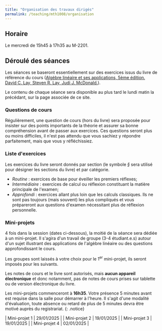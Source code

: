 ```yaml
---
title: "Organisation des travaux dirigés"
permalink: /teaching/mth1008/organisation
---
```


## Horaire

Le mercredi de 15h45 à 17h35 au M-2201.

## Déroulé des séances

Les séances se baseront essentiellement sur des exercices issus du livre de référence du cours ([Algèbre linéaire et ses applications, 5ème édition. David C. Lay, Steven R. Lay, Judi J. McDonald.](https://www.erpi.com/en/bundle-algebre-lineaire-lay-lay-20771-9782761376525.html)).

Le contenu de chaque séance sera disponible au plus tard le lundi matin la précédant, sur la page associée de ce site.

### Questions de cours

Régulièrement, une question de cours (hors du livre) sera proposée pour insister sur des points importants de la théorie et assurer sa bonne compréhension avant de passer aux exercices. Ces questions seront plus ou moins difficiles, il n'est pas attendu que vous sachiez y répondre parfaitement, mais que vous y réfléchissiez.

### Liste d'exercices

Les exercices du livre seront donnés par section (le symbole *§* sera utilisé pour désigner les sections du livre) et par catégorie.
- *Routine* : exercices de base pour éveiller les premiers réflexes;
- *Intermédiaire* : exercices de calcul ou réflexion constituant la matière principale de l'examen;
- *Approfondi* : exercices allant plus loin que les calculs classiques. Ils ne sont pas toujours (mais souvent) les plus compliqués et vous prépareront aux questions d'examen nécessitant plus de réflexion personnelle.

### Mini-projets

4 fois dans la session (dates ci-dessous), la moitié de la séance sera dédiée à un mini-projet. Il s'agira d'un travail de groupe (3-4 étudiant.e.s) autour d'un sujet illustrant des applications de l'algèbre linéaire ou des questions approfondissant le cours.

Les groupes sont laissés à votre choix pour le 1<sup>er</sup> mini-projet, ils seront imposés pour les suivants.

Les notes de cours et le livre sont autorisés, mais **aucun appareil électronique** et donc notamment, pas de notes de cours prises sur tablette ou de version électronique du livre.

Les mini-projets commenceront à **16h35**. Votre présence 5 minutes avant est requise dans la salle pour démarrer à l'heure. Il s'agit d'une modalité d'évaluation, toute absence ou retard de plus de 5 minutes devra être motivé auprès du registrariat.
{: .notice}

| Mini-projet 1 | 29/01/2025 |
| Mini-projet 2 | 19/01/2025 |
| Mini-projet 3 | 19/01/2025 |
| Mini-projet 4 | 02/01/2025 |